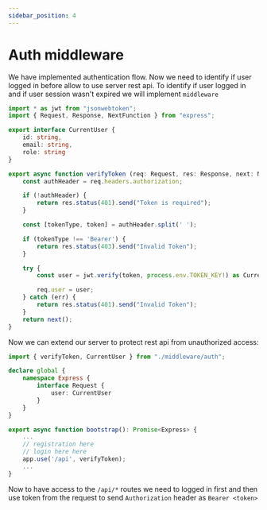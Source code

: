 ```yaml
---
sidebar_position: 4
---
```


# Auth middleware
We have implemented authentication flow. Now we need to identify if user logged in before allow to use server rest api. To identify if user logged in and if user session wasn't expired we will implement `middleware`

```typescript
import * as jwt from "jsonwebtoken";
import { Request, Response, NextFunction } from "express";

export interface CurrentUser {
    id: string,
    email: string,
    role: string
}

export async function verifyToken (req: Request, res: Response, next: NextFunction) {
    const authHeader = req.headers.authorization;

    if (!authHeader) {
        return res.status(401).send("Token is required");
    }

    const [tokenType, token] = authHeader.split(' ');

    if (tokenType !== 'Bearer') {
        return res.status(403).send("Invalid Token");
    }

    try {
        const user = jwt.verify(token, process.env.TOKEN_KEY!) as CurrentUser;

        req.user = user;
    } catch (err) {
        return res.status(401).send("Invalid Token");
    }
    return next();
}
```

Now we can extend our server to protect rest api from unauthorized access:
```typescript
import { verifyToken, CurrentUser } from "./middleware/auth";

declare global {
    namespace Express {
        interface Request {
            user: CurrentUser
        }
    }
}

export async function bootstrap(): Promise<Express> {
    ...
    // registration here
    // login here here
    app.use('/api', verifyToken);
    ...
}
```

Now to have access to the `/api/*` routes we need to logged in first and then use token from the request to send `Authorization` header as `Bearer <token>` 